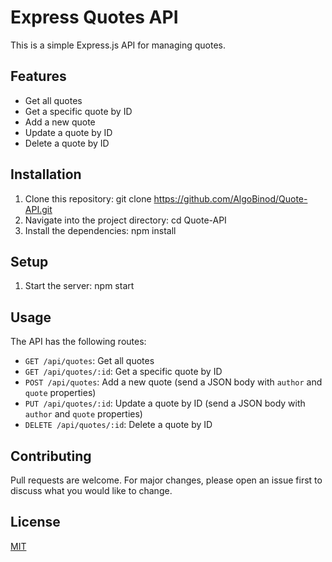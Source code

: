 # Express Quotes API

This is a simple Express.js API for managing quotes.

## Features

- Get all quotes
- Get a specific quote by ID
- Add a new quote
- Update a quote by ID
- Delete a quote by ID

## Installation

1. Clone this repository:
   git clone https://github.com/AlgoBinod/Quote-API.git
2. Navigate into the project directory:
   cd Quote-API
3. Install the dependencies:
   npm install

## Setup

1. Start the server:
   npm start

## Usage

The API has the following routes:

- `GET /api/quotes`: Get all quotes
- `GET /api/quotes/:id`: Get a specific quote by ID
- `POST /api/quotes`: Add a new quote (send a JSON body with `author` and `quote` properties)
- `PUT /api/quotes/:id`: Update a quote by ID (send a JSON body with `author` and `quote` properties)
- `DELETE /api/quotes/:id`: Delete a quote by ID

## Contributing

Pull requests are welcome. For major changes, please open an issue first to discuss what you would like to change.

## License

[MIT](https://choosealicense.com/licenses/mit/)
